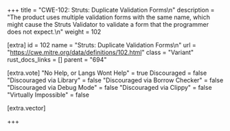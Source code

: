 +++
title = "CWE-102: Struts: Duplicate Validation Forms\n"
description = "The product uses multiple validation forms with the same name, which might cause the Struts Validator to validate a form that the programmer does not expect.\n"
weight = 102

[extra]
id = 102
name = "Struts: Duplicate Validation Forms\n"
url = "https://cwe.mitre.org/data/definitions/102.html"
class = "Variant"
rust_docs_links = []
parent = "694"

[extra.vote]
"No Help, or Langs Wont Help" = true
Discouraged = false
"Discouraged via Library" = false
"Discouraged via Borrow Checker" = false
"Discouraged via Debug Mode" = false
"Discouraged via Clippy" = false
"Virtually Impossible" = false

[extra.vector]

+++